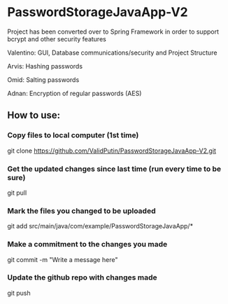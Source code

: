 # PasswordStorageJavaApp-V2

Project has been converted over to Spring Framework in order to support bcrypt and other security features


Valentino: GUI, Database communications/security and Project Structure

Arvis: Hashing passwords

Omid: Salting passwords

Adnan: Encryption of regular passwords (AES)

## How to use:

### Copy files to local computer (1st time)
git clone https://github.com/ValidPutin/PasswordStorageJavaApp-V2.git

### Get the updated changes since last time (run every time to be sure)
git pull

### Mark the files you changed to be uploaded
git add src/main/java/com/example/PasswordStorageJavaApp/*

### Make a commitment to the changes you made
git commit -m "Write a message here"

### Update the github repo with changes made
git push
